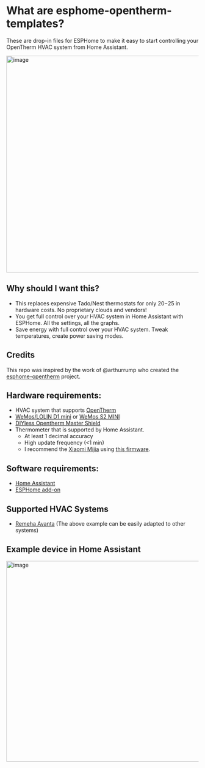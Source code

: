 # What are esphome-opentherm-templates?
These are drop-in files for ESPHome to make it easy to start controlling your OpenTherm HVAC system from Home Assistant.

<img width="567" alt="image" src="https://user-images.githubusercontent.com/2332647/206578733-fa3b681d-85eb-4e27-8c7b-7f35017d429e.png">


## Why should I want this?
- This replaces expensive Tado/Nest thermostats for only $20-$25 in hardware costs. No proprietary clouds and vendors!
- You get full control over your HVAC system in Home Assistant with ESPHome. All the settings, all the graphs.
- Save energy with full control over your HVAC system. Tweak temperatures, create power saving modes.

## Credits
This repo was inspired by the work of @arthurrump who created the [esphome-opentherm](https://github.com/arthurrump/esphome-opentherm) project.

## Hardware requirements:
- HVAC system that supports [OpenTherm](https://en.wikipedia.org/wiki/OpenTherm)
- [WeMos/LOLIN D1 mini](https://www.wemos.cc/en/latest/d1/d1_mini.html) or [WeMos S2 MINI](https://www.wemos.cc/en/latest/s2/s2_mini.html)
- [DIYless Opentherm Master Shield](https://diyless.com/product/master-opentherm-shield)
- Thermometer that is supported by Home Assistant.
  - At least 1 decimal accuracy
  - High update frequency (<1 min)
  - I recommend the [Xiaomi Mijia](https://aliexpress.com/wholesale?SearchText=LYWSD03MMC) using [this firmware](https://github.com/pvvx/ATC_MiThermometer).


## Software requirements:
- [Home Assistant](https://www.home-assistant.io/)
- [ESPHome add-on](https://esphome.io/guides/getting_started_hassio.html)

## Supported HVAC Systems
- [Remeha Avanta](https://github.com/wildekek/esphome-opentherm/blob/main/remeha-avanta.yaml)
(The above example can be easily adapted to other systems)

## Example device in Home Assistant
<img width="525" alt="image" src="https://user-images.githubusercontent.com/2332647/206486063-3892970f-e4e0-4d5e-bfc2-dd6db29e2635.png">
